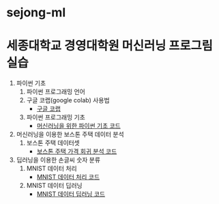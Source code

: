 # sejong-ml

# 세종대학교 경영대학원 머신러닝 프로그림 실습

1. 파이썬 기초
   1. 파이썬 프로그래밍 언어
   2. 구글 코랩(google colab) 사용법
      * [구글 코랩](https://colab.research.google.com)
   3. 파이썬 프로그래밍 기초  
      * [머신러닝을 위한 파이썬 기초 코드](python4ml-1.ipynb)
2. 머신러닝을 이용한 보스톤 주택 데이터 분석
   1. 보스톤 주택 데이터셋
      * [보스톤 주택 가격 회귀 분석 코드](boston_housing.ipynb)
3. 딥러닝을 이용한 손글씨 숫자 분류
   1. MNIST 데이터 처리
      * [MNIST 데이터 처리 코드](mnist_data_process.ipynb)
   2. MNIST 데이터 딥러닝
      * [MNIST 데이터 딥러닝 코드](mnist_dl.ipynb)